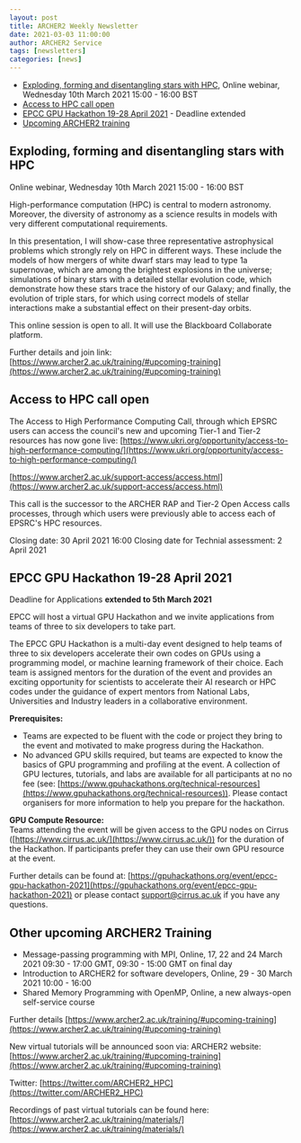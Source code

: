 ```yaml
---
layout: post
title: ARCHER2 Weekly Newsletter
date: 2021-03-03 11:00:00
author: ARCHER2 Service
tags: [newsletters] 
categories: [news]
---
```



- [Exploding, forming and disentangling stars with HPC](#exploding-forming-and-disentangling-stars-with-hpc), Online webinar, Wednesday 10th March 2021 15:00 - 16:00 BST 
- [Access to HPC call open](#access-to-hpc-call-open)
- [EPCC GPU Hackathon 19-28 April 2021](#epcc-gpu-hackathon-19-28-april-2021) - Deadline extended
- [Upcoming ARCHER2 training](#other-upcoming-archer2-training) 


## Exploding, forming and disentangling stars with HPC

Online webinar, Wednesday 10th March 2021 15:00 - 16:00 BST 

High-performance computation (HPC) is central to modern astronomy. Moreover, the diversity of astronomy as a science results in models with very different computational requirements.

In this presentation, I will show-case three representative astrophysical problems which strongly rely on HPC in different ways. These include the models of how mergers of white dwarf stars may lead to type 1a supernovae, which are among the brightest explosions in the universe; simulations of binary stars with a detailed stellar evolution code, which demonstrate how these stars trace the history of our Galaxy; and finally, the evolution of triple stars, for which using correct models of stellar interactions make a substantial effect on their present-day orbits.

This online session is open to all. It will use the Blackboard Collaborate platform.

Further details and join link:  [https://www.archer2.ac.uk/training/#upcoming-training](https://www.archer2.ac.uk/training/#upcoming-training)


## Access to HPC call open

The Access to High Performance Computing Call, through which EPSRC users can access the council's new and upcoming Tier-1 and Tier-2 resources has now gone live:
[https://www.ukri.org/opportunity/access-to-high-performance-computing/](https://www.ukri.org/opportunity/access-to-high-performance-computing/)

[https://www.archer2.ac.uk/support-access/access.html](https://www.archer2.ac.uk/support-access/access.html)

This call is the successor to the ARCHER RAP and Tier-2 Open Access calls processes, through which users were previously able to access each of EPSRC's HPC resources.

Closing date: 30 April 2021 16:00
Closing date for Technial assessment: 2 April 2021



## EPCC GPU Hackathon 19-28 April 2021

Deadline for Applications **extended to 5th March 2021** 

EPCC will host a virtual GPU Hackathon and we invite applications from teams of three to six developers to take part.  

The EPCC GPU Hackathon is a multi-day event designed to help teams of three to six developers accelerate their own codes on GPUs using a programming model, or machine learning framework of their choice. Each team is assigned mentors for the duration of the event and provides an exciting opportunity for scientists to accelerate their AI research or HPC codes under the guidance of expert mentors from National Labs, Universities and Industry leaders in a collaborative environment.   

**Prerequisites:** 
 - Teams are expected to be fluent with the code or project they bring to the event and motivated to make progress during the Hackathon.   
 -	No advanced GPU skills required, but teams are expected to know the basics of GPU programming and profiling at the event. A collection of GPU lectures, tutorials, and labs are available for all participants at no no fee (see: [https://www.gpuhackathons.org/technical-resources](https://www.gpuhackathons.org/technical-resources)). Please contact organisers for more information to help you prepare for the hackathon. 

**GPU Compute Resource:**  
Teams attending the event will be given access to the GPU nodes on Cirrus ([https://www.cirrus.ac.uk/](https://www.cirrus.ac.uk/)) for the duration of the Hackathon. If participants prefer they can use their own GPU resource at the event.  


Further details can be found at: [https://gpuhackathons.org/event/epcc-gpu-hackathon-2021](https://gpuhackathons.org/event/epcc-gpu-hackathon-2021) or please contact [support@cirrus.ac.uk](mailto:support@cirrus.ac.uk) if you have any questions. 




## Other upcoming ARCHER2 Training

- Message-passing programming with MPI, Online, 17, 22 and 24 March 2021 09:30 - 17:00 GMT, 09:30 - 15:00 GMT on final day 
- Introduction to ARCHER2 for software developers, Online, 29 - 30 March 2021 10:00 - 16:00 
- Shared Memory Programming with OpenMP, Online, a new always-open self-service course


Further details [https://www.archer2.ac.uk/training/#upcoming-training](https://www.archer2.ac.uk/training/#upcoming-training)

New virtual tutorials will be announced soon via: ARCHER2 website: [https://www.archer2.ac.uk/training/#upcoming-training](https://www.archer2.ac.uk/training/#upcoming-training)

Twitter: [https://twitter.com/ARCHER2_HPC](https://twitter.com/ARCHER2_HPC)

Recordings of past virtual tutorials can be found here: [https://www.archer2.ac.uk/training/materials/](https://www.archer2.ac.uk/training/materials/)